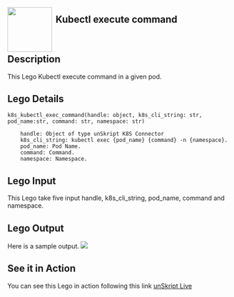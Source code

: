 [<img align="left" src="https://unskript.com/assets/favicon.png" width="100" height="100" style="padding-right: 5px">](https://unskript.com/assets/favicon.png) 
<h2>Kubectl execute command</h2>

<br>

## Description
This Lego Kubectl execute command in a given pod.


## Lego Details

    k8s_kubectl_exec_command(handle: object, k8s_cli_string: str, pod_name:str, command: str, namespace: str)

        handle: Object of type unSkript K8S Connector
        k8s_cli_string: kubectl exec {pod_name} {command} -n {namespace}.
        pod_name: Pod Name.
        command: Command.
        namespace: Namespace.

## Lego Input
This Lego take five input handle, k8s_cli_string, pod_name, command and namespace.

## Lego Output
Here is a sample output.
<img src="./1.png">


## See it in Action

You can see this Lego in action following this link [unSkript Live](https://us.app.unskript.io)